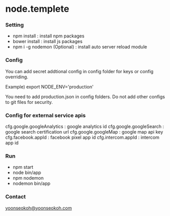 # node.templete

### Setting
- npm install : install npm packages
- bower install : install js packages
- npm i -g nodemon (Optional) : install auto server reload module

### Config
You can add secret addtional config in config folder for keys or config overriding.

Example) export NODE_ENV='production'

You need to add production.json in config folders.
Do not add other configs to git files for security.

### Config for external service apis
cfg.google.googleAnalytics : google analytics id
cfg.google.googleSearch : google search certification url
cfg.google.googleMap : google map api key
cfg.facebook.appId : facebook pixel app id
cfg.intercom.appId : intercom app id

### Run
- npm start
- node bin/app
- npm nodemon
- nodemon bin/app

### Contact
yoonseokoh@yoonseokoh.com
